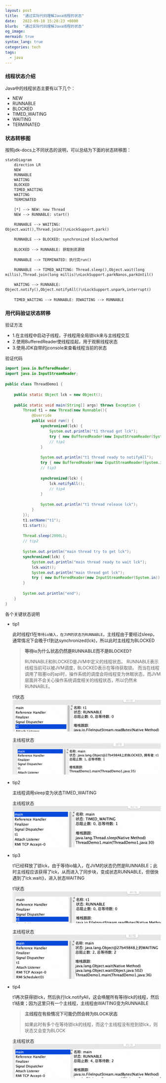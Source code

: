 ```yaml
---
layout: post
title:  "通过实际代码理解Java线程的状态"
date:   2022-09-10 15:28:23 +0800
blurb:  "通过实际代码理解Java线程的状态"
og_image:
mermaid: true
syntax_lang: true
categories: tech
tags: 
  - java
---
```


### **线程状态介绍**

Java中的线程状态主要有以下几个：
- NEW
- RUNNABLE
- BLOCKED
- TIMED_WAITING
- WAITING
- TERMINATED


### **状态转移图**

按照jdk-docs上不同状态的说明，可以总结为下面的状态转移图：

```mermaid
stateDiagram
    direction LR
    NEW
    RUNNABLE
    WAITING
    BLOCKED
    TIMED_WAITING
    WAITING
    TERMINATED

    [*] --> NEW: new Thread
    NEW --> RUNNABLE: start()
    
    RUNNABLE --> WAITING: Object.wait(),Thread.join()\nLockSupport.park()

    RUNNABLE --> BLOCKED: synchronized block/method

    BLOCKED --> RUNNABLE: 获取到资源锁    

    RUNNABLE --> TERMINATED: 执行完run()
    
    RUNNABLE --> TIMED_WAITING: Thread.sleep(),Object.wait(long millis),Thread.join(long millis)\nLockSupport.parkNanos,parkUntil()

    WAITING --> RUNNABLE: Object.notify(),Object.notifyAll()\nLockSupport.unpark,interrupt()

    TIMED_WAITING --> RUNNABLE: 同WAITING --> RUNNABLE
```

### **用代码验证状态转移**

验证方法
- 1.在主线程中启动子线程，子线程用全局锁lck来与主线程交互
- 2.使用BufferedReader使线程挂起，用于观察线程状态
- 3.使用JDK自带的jconsole来查看线程当前的状态

验证代码

```java
import java.io.BufferedReader;
import java.io.InputStreamReader;

public class ThreadDemo1 {
    
    public static Object lck = new Object();

    public static void main(String[] args) throws Exception {
        Thread t1 = new Thread(new Runnable(){
            @Override
            public void run() {
                synchronized(lck) {
                    System.out.println("t1 thread got lck");
                    try { new BufferedReader(new InputStreamReader(System.in)).readLine();} catch (Exception e) {}
                    // tip1
                }

                System.out.println("t1 thread ready to notifyAll");
                try { new BufferedReader(new InputStreamReader(System.in)).readLine();} catch (Exception e) {}
                // tip3
 
                synchronized(lck) {
                    lck.notifyAll();
                    // tip4
                }
                
                System.out.println("t1 thread release lck");
            }
        });
        t1.setName("t1");
        t1.start();

        Thread.sleep(2000L);
        // tip2

        System.out.println("main thread try to get lck");
        synchronized(lck) {
            System.out.println("main thread ready to wait lck");
            lck.wait();
            System.out.println("main thread got lck");
            try { new BufferedReader(new InputStreamReader(System.in)).readLine();} catch (Exception e) {}
        }

        System.out.println("end");
    }
}
```

各个关键状态说明

- tip1

    此时线程t1在`等待io输入，在JVM的状态为RUNNABLE`，主线程由于要经过sleep，通常情况下会晚于t1到达synchronized(lck)，所以此时主线程为BLOCKED

    > **等待io为什么状态仍然是RUNNABLE而不是BLOCKED?**
    >
    > RUNNABLE和BLOCKED是JVM中定义的线程状态。
    > RUNNABLE表示线程当前可以被JVM调度，BLOCKED表示在等待获取锁。
    > 而当在线程调用了阻塞io的api时，操作系统的调度会将线程变为休眠状态，而JVM层面并不会关心操作系统调度相关的线程状态，所以仍然未RUNNABLE。

    t1状态
    ![thread-t1-tip1](/assets/img/202209/thread-t1-tip1.png)

    主线程状态
    ![thread-main-tip1](/assets/img/202209/thread-main-tip1.png)

- tip2

    主线程调用sleep变为状态TIMED_WAITING

    主线程状态
    ![thread-main-tip2](/assets/img/202209/thread-main-tip2.png)

- tip3

    t1已经释放了锁lck，由于等待io输入，在JVM的状态仍然是RUNNABLE；此时主线程应该获得了lck，从而进入了同步块，变成状态RUNNABLE，但很快遇到了lck.wait()，进入状态WAITING

    t1状态
    ![thread-t1-tip3](/assets/img/202209/thread-t1-tip3.png)

    主线程状态
    ![thread-main-tip3](/assets/img/202209/thread-main-tip3.png)

- tip4

    t1再次获得锁lck，然后执行lck.notifyAll，这会唤醒所有等待lck的线程，然后t1结束；因为这里只有一个主线程，主线程由WAITING变为RUNNABLE

    > **主线程在有些情况下可能仍然会转为BLOCK状态**
    > 
    > 如果此时有多个在等待锁lck的线程，而这个主线程没有抢到锁lck，则状态又会变为BLOCK

    主线程状态
    ![thread-main-tip4](/assets/img/202209/thread-main-tip4.png)
